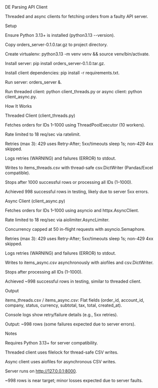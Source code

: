 
DE Parsing API Client

Threaded and async clients for fetching orders from a faulty API server.

Setup





Ensure Python 3.13+ is installed (python3.13 --version).



Copy orders_server-0.1.0.tar.gz to project directory.



Create virtualenv: python3.13 -m venv venv && source venv/bin/activate.



Install server: pip install orders_server-0.1.0.tar.gz.



Install client dependencies: pip install -r requirements.txt.



Run server: orders_server &.



Run threaded client: python client_threads.py or async client: python client_async.py.

How It Works

Threaded Client (client_threads.py)





Fetches orders for IDs 1–1000 using ThreadPoolExecutor (10 workers).



Rate limited to 18 req/sec via ratelimit.



Retries (max 3): 429 uses Retry-After; 5xx/timeouts sleep 1s; non-429 4xx skipped.



Logs retries (WARNING) and failures (ERROR) to stdout.



Writes to items_threads.csv with thread-safe csv.DictWriter (Pandas/Excel compatible).



Stops after 1000 successful rows or processing all IDs (1–1000).



Achieved 998 successful rows in testing, likely due to server 5xx errors.

Async Client (client_async.py)





Fetches orders for IDs 1–1000 using asyncio and httpx.AsyncClient.



Rate limited to 18 req/sec via aiolimiter.AsyncLimiter.



Concurrency capped at 50 in-flight requests with asyncio.Semaphore.



Retries (max 3): 429 uses Retry-After; 5xx/timeouts sleep 1s; non-429 4xx skipped.



Logs retries (WARNING) and failures (ERROR) to stdout.



Writes to items_async.csv asynchronously with aiofiles and csv.DictWriter.



Stops after processing all IDs (1–1000).



Achieved ~998 successful rows in testing, similar to threaded client.

Output





items_threads.csv / items_async.csv: Flat fields (order_id, account_id, company, status, currency, subtotal, tax, total, created_at).



Console logs show retry/failure details (e.g., 5xx retries).



Output: ~998 rows (some failures expected due to server errors).

Notes





Requires Python 3.13+ for server compatibility.



Threaded client uses filelock for thread-safe CSV writes.



Async client uses aiofiles for asynchronous CSV writes.



Server runs on http://127.0.0.1:8000.



~998 rows is near target; minor losses expected due to server faults.